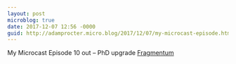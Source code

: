 ```yaml
---
layout: post
microblog: true
date: 2017-12-07 12:56 -0000
guid: http://adamprocter.micro.blog/2017/12/07/my-microcast-episode.html
---
```

My Microcast Episode 10 out – PhD upgrade [Fragmentum](http://fragmentum.adamprocter.co.uk/episode-10-phd-upgrade/)

